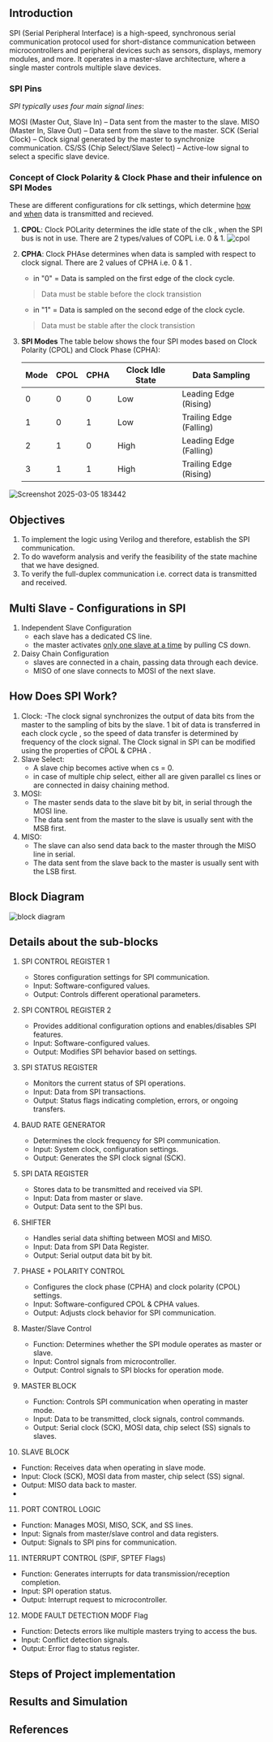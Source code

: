 ## Introduction 
SPI (Serial Peripheral Interface) is a high-speed, synchronous serial communication protocol used for short-distance communication between microcontrollers and peripheral devices such as sensors, displays, memory modules, and more. It operates in a master-slave architecture, where a single master controls multiple slave devices.

### SPI Pins
_SPI typically uses four main signal lines_:

MOSI (Master Out, Slave In) – Data sent from the master to the slave.
MISO (Master In, Slave Out) – Data sent from the slave to the master.
SCK (Serial Clock) – Clock signal generated by the master to synchronize communication.
CS/SS (Chip Select/Slave Select) – Active-low signal to select a specific slave device.

### Concept of Clock Polarity & Clock Phase and their infulence on SPI Modes
These are different configurations for clk settings, which determine <ins>how</ins> and <ins>when</ins> data is transmitted and recieved.

1. **CPOL**: Clock POLarity determines the idle state of the clk , when the SPI bus is not in use. There are 2 types/values of COPL i.e. 0 & 1.
![cpol](https://github.com/user-attachments/assets/203b6229-e5c4-4e6e-8ffa-a171ba5f79b0)

3. **CPHA**: Clock PHAse determines when data is sampled with respect to clock signal. There are 2 values of CPHA i.e. 0 & 1 .

      - in "0" = Data is sampled on the first edge of the clock cycle.
      > Data must be stable before the clock transistion
      
      - in "1" = Data is sampled on the second edge of the clock cycle.
      > Data must be stable after the clock transistion
      

4. **SPI Modes**
The table below shows the four SPI modes based on Clock Polarity (CPOL) and Clock Phase (CPHA):

      | Mode | CPOL | CPHA | Clock Idle State | Data Sampling |
      |------|------|------|-----------------|--------------|
      | 0    | 0    | 0    | Low             | Leading Edge (Rising) |
      | 1    | 0    | 1    | Low             | Trailing Edge (Falling) |
      | 2    | 1    | 0    | High            | Leading Edge (Falling) |
      | 3    | 1    | 1    | High            | Trailing Edge (Rising) |

<!--![download](https://github.com/user-attachments/assets/14e27d31-f3b1-4cda-9321-6acbb44aa798)
 ![spi-modes png-1230x0](https://github.com/user-attachments/assets/df7c01b1-60b0-4d96-a306-33e5c5c8d31b)  -->
![Screenshot 2025-03-05 183442](https://github.com/user-attachments/assets/e4a89a37-5865-4dec-a94b-3479921d0092)


## Objectives
1. To implement the logic using Verilog and therefore, establish the SPI communication.
2. To do waveform analysis and verify the feasibility of the state machine that we have designed.
3. To verify the full-duplex communication i.e. correct data is transmitted and received.

## Multi Slave - Configurations in SPI
1. Independent Slave Configuration
   - each slave has a dedicated CS line.
   - the master activates <ins>only one slave at a time</ins> by pulling CS down.
2. Daisy Chain Configuration
   - slaves are connected in a chain, passing data through each device.
   - MISO of one slave connects to MOSI of the next slave.
  
## How Does SPI Work?
1. Clock:
   -The clock signal synchronizes the output of data bits from the master to the sampling of bits by the slave. 1 bit of data is transferred in each clock cycle , so the speed of data transfer is determined by frequency of the clock signal. The Clock signal in SPI can be modified using the properties of CPOL & CPHA .
2. Slave Select:
   - A slave chip becomes active when cs = 0.
   - in case of multiple chip select, either all are given parallel cs lines or are connected in daisy chaining method.
3. MOSI:
   - The master sends data to the slave bit by bit, in serial through the MOSI line.
   - The data sent from the master to the slave is usually sent with the MSB first.
5. MISO:
   - The slave can also send data back to the master through the MISO line in serial.
   - The data sent from the slave back to the master is usually sent with the LSB first.

## Block Diagram 
![block diagram](https://github.com/user-attachments/assets/e1f5e4b5-3b1c-4596-9d8f-720faa97b4ea)

## Details about the sub-blocks
1. SPI CONTROL REGISTER 1
   - Stores configuration settings for SPI communication.
   - Input: Software-configured values.
   - Output: Controls different operational parameters.
     
2. SPI CONTROL REGISTER 2
   - Provides additional configuration options and enables/disables SPI features.
   - Input: Software-configured values.
   - Output: Modifies SPI behavior based on settings.
     
3. SPI STATUS REGISTER
   - Monitors the current status of SPI operations.
   - Input: Data from SPI transactions.
   - Output: Status flags indicating completion, errors, or ongoing transfers.
     
4. BAUD RATE GENERATOR
   - Determines the clock frequency for SPI communication.
   - Input: System clock, configuration settings.
   - Output: Generates the SPI clock signal (SCK).
    
5. SPI DATA REGISTER
   - Stores data to be transmitted and received via SPI.
   - Input: Data from master or slave.
   - Output: Data sent to the SPI bus.
    
6. SHIFTER
   - Handles serial data shifting between MOSI and MISO.
   - Input: Data from SPI Data Register.
   - Output: Serial output data bit by bit.
  
7. PHASE + POLARITY CONTROL
   - Configures the clock phase (CPHA) and clock polarity (CPOL) settings.
   - Input: Software-configured CPOL & CPHA values.
   - Output: Adjusts clock behavior for SPI communication.
  
8. Master/Slave Control
   - Function: Determines whether the SPI module operates as master or slave.
   - Input: Control signals from microcontroller.
   - Output: Control signals to SPI blocks for operation mode.

9. MASTER BLOCK
   - Function: Controls SPI communication when operating in master mode.
   - Input: Data to be transmitted, clock signals, control commands.
   - Output: Serial clock (SCK), MOSI data, chip select (SS) signals to slaves.
     
10. SLAVE BLOCK
   - Function: Receives data when operating in slave mode.
   - Input: Clock (SCK), MOSI data from master, chip select (SS) signal.
   - Output: MISO data back to master.
   - 
11. PORT CONTROL LOGIC
   - Function: Manages MOSI, MISO, SCK, and SS lines.
   - Input: Signals from master/slave control and data registers.
   - Output: Signals to SPI pins for communication.

11. INTERRUPT CONTROL (SPIF, SPTEF Flags)
   - Function: Generates interrupts for data transmission/reception completion.
   - Input: SPI operation status.
   - Output: Interrupt request to microcontroller.

12. MODE FAULT DETECTION MODF Flag
   - Function: Detects errors like multiple masters trying to access the bus.
   - Input: Conflict detection signals.
   - Output: Error flag to status register.
  


## Steps of Project implementation



## Results and Simulation


## References
